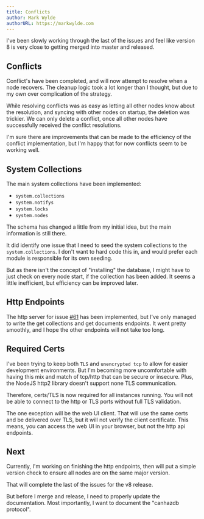 ```yaml
---
title: Conflicts
author: Mark Wylde
authorURL: https://markwylde.com
---
```


I've been slowly working through the last of the issues and feel like version 8 is very close to getting merged into master and released.

## Conflicts
Conflict's have been completed, and will now attempt to resolve when a node recovers. The cleanup logic took a lot longer than I thought, but due to my own over complication of the strategy.

While resolving conflicts was as easy as letting all other nodes know about the resolution, and syncing with other nodes on startup, the deletion was trickier. We can only delete a conflict, once all other nodes have successfully received the conflict resolutions.

I'm sure there are improvements that can be made to the efficiency of the conflict implementation, but I'm happy that for now conflicts seem to be working well.

## System Collections
The main system collections have been implemented:
  - `system.collections`
  - `system.notifys`
  - `system.locks`
  - `system.nodes`

The schema has changed a little from my initial idea, but the main information is still there.

It did identify one issue that I need to seed the system collections to the `system.collections`. I don't want to hard code this in, and would prefer each module is responsible for its own seeding.

But as there isn't the concept of "installing" the database, I might have to just check on every node start, if the collection has been added. It seems a little inefficient, but efficiency can be improved later.

## Http Endpoints
The http server for issue [#61](https://github.com/canhazdb/server/issues/61) has been implemented, but I've only managed to write the get collections and get documents endpoints. It went pretty smoothly, and I hope the other endpoints will not take too long.

## Required Certs
I've been trying to keep both `TLS` and `unencrypted tcp` to allow for easier development environments. But I'm becoming more uncomfortable with having this mix and match of tcp/http that can be secure or insecure. Plus, the NodeJS http2 library doesn't support none TLS communication.

Therefore, certs/TLS is now required for all instances running. You will not be able to connect to the http or TLS ports without full TLS validation.

The one exception will be the web UI client. That will use the same certs and be delivered over TLS, but it will not verify the client certificate. This means, you can access the web UI in your browser, but not the http api endpoints.

## Next
Currently, I'm working on finishing the http endpoints, then will put a simple version check to ensure all nodes are on the same major version.

That will complete the last of the issues for the v8 release.

But before I merge and release, I need to properly update the documentation. Most importantly, I want to document the "canhazdb protocol".
